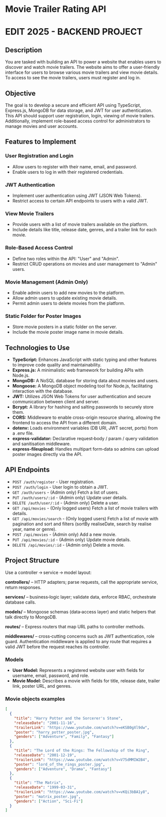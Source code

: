 # Movie Trailer Rating API
# EDIT 2025 - BACKEND PROJECT

## Description
You are tasked with building an API to power a website that enables users to discover and watch movie trailers. The website aims to offer a user-friendly interface for users to browse various movie trailers and view movie details. To access to see the movie trailers, users must register and log in.

## Objective
The goal is to develop a secure and efficient API using TypeScript, Express.js, MongoDB for data storage, and JWT for user authentication. This API should support user registration, login, viewing of movie trailers. Additionally, implement role-based access control for administrators to manage movies and user accounts.

## Features to Implement

### User Registration and Login
- Allow users to register with their name, email, and password.
- Enable users to log in with their registered credentials.

### JWT Authentication
- Implement user authentication using JWT (JSON Web Tokens).
- Restrict access to certain API endpoints to users with a valid JWT.

### View Movie Trailers
- Provide users with a list of movie trailers available on the platform.
- Include details like title, release date, genres, and a trailer link for each movie.

### Role-Based Access Control
- Define two roles within the API: "User" and "Admin".
- Restrict CRUD operations on movies and user management to "Admin" users.

### Movie Management (Admin Only)
- Enable admin users to add new movies to the platform.
- Allow admin users to update existing movie details.
- Permit admin users to delete movies from the platform.

### Static Folder for Poster Images
- Store movie posters in a static folder on the server.
- Include the movie poster image name in movie details.

## Technologies to Use
- **TypeScript:** Enhances JavaScript with static typing and other features to improve code quality and maintainability.
- **Express.js:** A minimalistic web framework for building APIs with Node.js.
- **MongoDB:** A NoSQL database for storing data about movies and users.
- **Mongoose:** A MongoDB object modeling tool for Node.js, facilitating interaction with the database.
- **JWT:** Utilizes JSON Web Tokens for user authentication and secure communication between client and server.
- **Bcrypt:** A library for hashing and salting passwords to securely store them.
- **CORS:** Middleware to enable cross-origin resource sharing, allowing the frontend to access the API from a different domain.
- **dotenv:** Loads environment variables (DB URI, JWT secret, ports) from a .env file.
- **express‑validator:** Declarative request‑body / param / query validation and sanitisation middleware.
- **express‑fileupload:** Handles multipart form‑data so admins can upload poster images directly via the API.

## API Endpoints
- `POST /auth/register` - User registration.
- `POST /auth/login` - User login to obtain a JWT.
- `GET /auth/users` - (Admin only) Fetch a list of users.
- `PUT /auth/users/:id` - (Admin only) Update user details.
- `DELETE /auth/user/:id` - (Admin only) Delete a user.
- `GET /api/movies` - (Only logged users) Fetch a list of movie trailers with details.
- `GET /api/movies/search` - (Only logged users) Fetch a list of movie with pagination and sort and filters (sortBy realiseDate, search by realise year, name or genre).
- `POST /api/movies` - (Admin only) Add a new movie.
- `PUT /api/movies/:id` - (Admin only) Update movie details.
- `DELETE /api/movies/:id` - (Admin only) Delete a movie.

## Project Structure
Use a controller → service → model layout:

**controllers/** – HTTP adapters; parse requests, call the appropriate service, return responses.

**services/** – business‑logic layer; validate data, enforce RBAC, orchestrate database calls.

**models/** – Mongoose schemas (data‑access layer) and static helpers that talk directly to MongoDB.

**routes/** – Express routers that map URL paths to controller methods.

**middlewares/** – cross‑cutting concerns such as JWT authentication, role guard.
Authentication middleware is applied to any route that requires a valid JWT before the request reaches its controller.

### Models
- **User Model:** Represents a registered website user with fields for username, email, password, and role.
- **Movie Model:** Describes a movie with fields for title, release date, trailer link, poster URL, and genres.

### Movie objects examples

```JSON
[
  {
    "title": "Harry Potter and the Sorcerer's Stone",
    "releaseDate": "2001-11-16",
    "trailerLink": "https://www.youtube.com/watch?v=eKSB0gXl9dw",
    "poster": "harry_potter_poster.jpg",
    "genders": ["Adventure", "Family", "Fantasy"]
  },
  {
    "title": "The Lord of the Rings: The Fellowship of the Ring",
    "releaseDate": "2001-12-19",
    "trailerLink": "https://www.youtube.com/watch?v=V75dMMIW2B4",
    "poster": "lord_of_the_rings_poster.jpg",
    "genders": ["Adventure", "Drama", "Fantasy"]
  },
  {
    "title": "The Matrix",
    "releaseDate": "1999-03-31",
    "trailerLink": "https://www.youtube.com/watch?v=vKQi3bBA1y8",
    "poster": "matrix_poster.jpg",
    "genders": ["Action", "Sci-Fi"]
  }
]
```